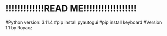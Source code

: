 # !!!!!!!!!!!!!READ ME!!!!!!!!!!!!!!!!!!

#Python version: 3.11.4 
#pip install pyautogui
#pip install  keyboard
#Version 1.1 by Royaxz 

